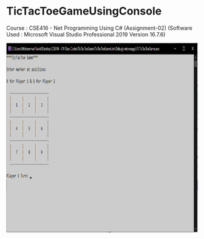 # TicTacToeGameUsingConsole
Course : CSE416 - Net Programming Using C# (Assignment-02) (Software Used : Microsoft Visual Studio Professional 2019 Version 16.7.6)

<img src="https://github.com/navidnayyem/TicTacToeGameUsingConsole/blob/main/TicTacToeGameUsingConsole.png" width="1500px" height="500px">
